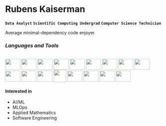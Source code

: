 # Rubens Kaiserman
**`Data Analyst`** **`Scientific Computing Undergrad`** **`Computer Science Technician`**

Average minimal-dependency code enjoyer


### _Languages and Tools_
<div style="display: inline_block"><br>
  <img align="center" height="35" width="48" src="https://cdn.jsdelivr.net/gh/devicons/devicon/icons/python/python-original.svg" />
  <img align="center" height="35" width="48" src="https://cdn.jsdelivr.net/gh/devicons/devicon/icons/pandas/pandas-original.svg" />
  <img align="center" height="35" width="48" src="https://cdn.jsdelivr.net/gh/devicons/devicon/icons/mysql/mysql-original.svg" />
  <img align="center" height="35" width="48" src="https://cdn.jsdelivr.net/gh/devicons/devicon/icons/postgresql/postgresql-plain.svg" />
  <img align="center" height="35" width="48" src="https://cdn.jsdelivr.net/gh/devicons/devicon/icons/googlecloud/googlecloud-original.svg" />
  <img align="center" height="35" width="48" src="https://cdn.jsdelivr.net/gh/devicons/devicon@latest/icons/amazonwebservices/amazonwebservices-plain-wordmark.svg" />
  <img align="center" height="35" width="48"  src="https://cdn.jsdelivr.net/gh/devicons/devicon@latest/icons/ubuntu/ubuntu-original.svg" />         
  <img align="center" height="35" width="48" src="https://cdn.jsdelivr.net/gh/devicons/devicon@latest/icons/docker/docker-original.svg" />          
  <img align="center" height="35" width="48" src="https://cdn.jsdelivr.net/gh/devicons/devicon/icons/firebase/firebase-plain.svg" />
  <img align="center" height="35" width="48" src="https://cdn.jsdelivr.net/gh/devicons/devicon/icons/django/django-plain.svg" />
  <img align="center" height="35" width="48" src="https://cdn.jsdelivr.net/gh/devicons/devicon/icons/flask/flask-original.svg" />
  <img align="center" height="35" width="48" src="https://cdn.jsdelivr.net/gh/devicons/devicon/icons/selenium/selenium-original.svg" />
  <img align="center" height="40" src="https://cdn.jsdelivr.net/gh/devicons/devicon/icons/go/go-original.svg" />
  <img align="center" height="35" width="48" src="https://cdn.jsdelivr.net/gh/devicons/devicon/icons/typescript/typescript-plain.svg" />
  <img align="center" height="35" width="48" src="https://cdn.jsdelivr.net/gh/devicons/devicon/icons/react/react-original.svg" />
  <img align="center" height="35" width="48" src="https://cdn.jsdelivr.net/gh/devicons/devicon@latest/icons/nestjs/nestjs-original.svg" />
  <img align="center" height="35" width="48" src="https://cdn.jsdelivr.net/gh/devicons/devicon@latest/icons/tailwindcss/tailwindcss-original.svg" />
</div>


#### Interested in
  - AI/ML
  - MLOps
  - Applied Mathematics
  - Software Engineering
